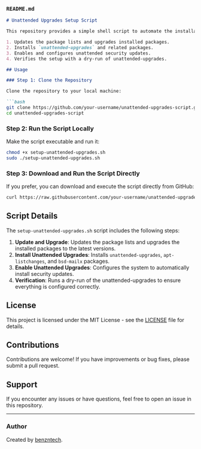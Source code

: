 ### `README.md`

```markdown
# Unattended Upgrades Setup Script

This repository provides a simple shell script to automate the installation and configuration of unattended security updates on Ubuntu 20.04 LTS servers. The script performs the following actions:

1. Updates the package lists and upgrades installed packages.
2. Installs `unattended-upgrades` and related packages.
3. Enables and configures unattended security updates.
4. Verifies the setup with a dry-run of unattended-upgrades.

## Usage

### Step 1: Clone the Repository

Clone the repository to your local machine:

```bash
git clone https://github.com/your-username/unattended-upgrades-script.git
cd unattended-upgrades-script
```

### Step 2: Run the Script Locally

Make the script executable and run it:

```bash
chmod +x setup-unattended-upgrades.sh
sudo ./setup-unattended-upgrades.sh
```

### Step 3: Download and Run the Script Directly

If you prefer, you can download and execute the script directly from GitHub:

```bash
curl https://raw.githubusercontent.com/your-username/unattended-upgrades-script/main/setup-unattended-upgrades.sh | sudo bash -s -
```

## Script Details

The `setup-unattended-upgrades.sh` script includes the following steps:

1. **Update and Upgrade**: Updates the package lists and upgrades the installed packages to the latest versions.
2. **Install Unattended Upgrades**: Installs `unattended-upgrades`, `apt-listchanges`, and `bsd-mailx` packages.
3. **Enable Unattended Upgrades**: Configures the system to automatically install security updates.
4. **Verification**: Runs a dry-run of the unattended-upgrades to ensure everything is configured correctly.

## License

This project is licensed under the MIT License - see the [LICENSE](LICENSE) file for details.

## Contributions

Contributions are welcome! If you have improvements or bug fixes, please submit a pull request.

## Support

If you encounter any issues or have questions, feel free to open an issue in this repository.

---

### Author

Created by [benzntech](https://github.com/benzntech).
```
